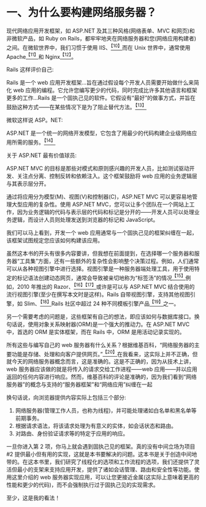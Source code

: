 # 一、为什么要构建网络服务器？

现代网络应用开发框架，如 ASP.NET 及其三种风格(网络表单、MVC 和网页)和非微软产品，如 Ruby on Rails，都牢牢地夹在网络服务器和您(网络应用构建者)之间。在微软世界中，我们习惯于使用 IIS、[<sup>【10】</sup>](Web_Servers_Succinctly_0018.htm#_ftn10)而在 Unix 世界中，通常使用 Apache[<sup>【11】</sup>](Web_Servers_Succinctly_0018.htm#_ftn11)和 Nginx[<sup>【12】</sup>](Web_Servers_Succinctly_0018.htm#_ftn12)。

Rails 这样评价自己:

Rails 是一个 web 应用开发框架...旨在通过假设每个开发人员需要开始做什么来简化 web 应用的编程。它允许您编写更少的代码，同时完成比许多其他语言和框架更多的工作...Rails 是一个固执己见的软件。它假设有“最好”的做事方式，并旨在鼓励这种方式——在某些情况下是为了阻止替代方法。[<sup>【13】</sup>](Web_Servers_Succinctly_0018.htm#_ftn13)

微软这样说 ASP。NET:

ASP.NET 是一个统一的网络开发模型，它包含了用最少的代码构建企业级网络应用所需的服务。[<sup>【14】</sup>](Web_Servers_Succinctly_0018.htm#_ftn14)

关于 ASP.NET 最有价值球员:

ASP.NET MVC 的目标是那些对模式和原则感兴趣的开发人员，比如测试驱动开发、关注点分离、控制反转和依赖注入。这个框架鼓励将 web 应用的业务逻辑层与其表示层分开。

通过将应用分为模型(M)、视图(V)和控制器(C)，ASP.NET MVC 可以更容易地管理大型应用的复杂性。使用 ASP.NET MVC，您可以让多个团队在一个网站上工作，因为业务逻辑的代码与表示层的代码和标记是分开的——开发人员可以处理业务逻辑，而设计人员则处理发送到浏览器的标记和 JavaScript。

我们可以马上看到，开发一个 web 应用通常与一个固执己见的框架纠缠在一起，该框架试图规定您应该如何构建该应用。

虽然这本书的开头有很多内容要讲，但我想在前面提到，在选择哪一个服务器和服务器“工具集”方面，还有一些额外的复杂性会影响整个决策过程。例如，人们通常可以从各种视图引擎中进行选择。视图引擎是一种服务器端处理工具，用于使用特定的标记语法创建动态网页，通常会导致被亲切地称为“标签汤”的情况[<sup>【15】</sup>](Web_Servers_Succinctly_0018.htm#_ftn15)例如，2010 年推出的 Razor、[<sup>【16】</sup>](Web_Servers_Succinctly_0018.htm#_ftn16)[<sup>【17】</sup>](Web_Servers_Succinctly_0018.htm#_ftn17)或许是可以与 ASP.NET MVC 结合使用的流行视图引擎(至少在撰写本文时是这样)。Rails 自带视图引擎，支持其他视图引擎，如 Slim、[<sup>【18】</sup>](Web_Servers_Succinctly_0018.htm#_ftn18)Rails 社区中超过 24 种不同模板引擎产品[<sup>【19】</sup>](Web_Servers_Succinctly_0018.htm#_ftn19)之一。

另一个需要考虑的问题是，这些框架有自己的想法，即应该如何与数据库接口。换句话说，使用对象关系映射器(ORM)是一个强大的推动力。在 ASP.NET MVC 中，首选的 ORM 是实体框架，而在 Rails 中，ORM 是用活动记录实现的。

所有这些与编写自己的 web 服务器有什么关系？根据维基百科，“网络服务器的主要功能是存储、处理和向客户提供网页。”[<sup>【20】</sup>](Web_Servers_Succinctly_0018.htm#_ftn20)在我看来，这实际上并不正确，但就今天的网络服务器概念而言，这是准确的。这是不正确的，因为从技术上讲，web 服务器应该做的就是将传入的请求交给工作进程——web 应用——并以应用返回的任何内容进行响应。然而，维基百科的评论是准确的，因为我们看到“网络服务器”的概念与支持的“服务器框架”和“网络应用”纠缠在一起

换句话说，向浏览器提供内容实际上包括三个部分:

1.  网络服务器(管理工作人员，也称为线程)，并可能处理诸如白名单和黑名单等前期事务。
2.  根据请求语法，将该请求处理为有意义的实体，如会话状态和路由。
3.  对路由、身份验证请求等的特定于应用的响应。

一旦你进入第 2 项，你马上就会遇到固执己见的框架。真的没有中间立场为项目#2 提供最小但有用的实现，这就是本书要解决的问题。这本书是关于创造中间地带的。在这本书里，我们研究了线程化的选项和工作流程的选项，我们还提供了灵活但最小的支架来支持应用开发，提供了诸如会话管理、路由和安全性等功能。使用这里介绍的 web 服务器实现应用，可以让您更接近金属(这实际上意味着更高的性能和更少的代码)，而不会强制执行过于固执己见的实现需求。

至少，这是我的看法！